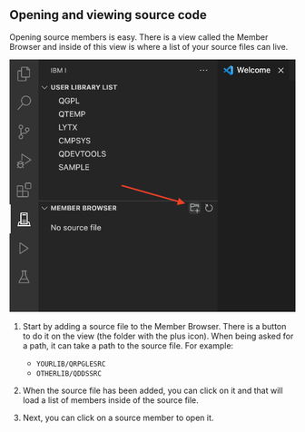#

## Opening and viewing source code

Opening source members is easy. There is a view called the Member Browser and inside of this view is where a list of your source files can live.

![](./opensourcecode.png)

1. Start by adding a source file to the Member Browser. There is a button to do it on the view (the folder with the plus icon). When being asked for a path, it can take a path to the source file. For example:

   * `YOURLIB/QRPGLESRC`
   * `OTHERLIB/QDDSSRC`

2. When the source file has been added, you can click on it and that will load a list of members inside of the source file.

3. Next, you can click on a source member to open it.